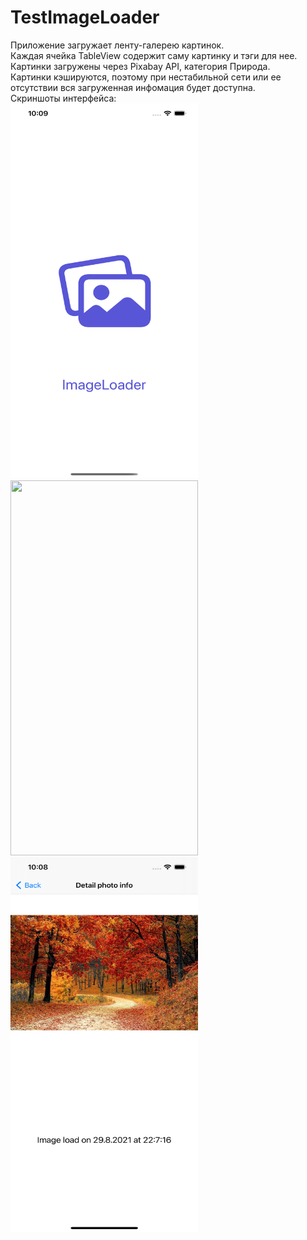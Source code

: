 # TestImageLoader
Приложение загружает ленту-галерею картинок.\
Каждая ячейка TableView содержит саму картинку и тэги для нее.\
Картинки загружены через Pixabay API, категория Природа.\
Картинки кэшируются, поэтому при нестабильной сети или ее отсутствии вся загруженная инфомация будет доступна.\
Скриншоты интерфейса:\
<img src="https://github.com/zappGit/TestImageLoader/blob/main/Launch.png" width="300" height="600">
<img src="https://github.com/zappGit/TestImageLoader/blob/main/TableView.png" width="300" height="600">
<img src="https://github.com/zappGit/TestImageLoader/blob/main/Detail.png" width="300" height="600">


